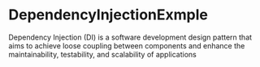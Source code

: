 # DependencyInjectionExmple
Dependency Injection (DI) is a software development design pattern that aims to achieve loose coupling between components and enhance the maintainability, testability, and scalability of applications
